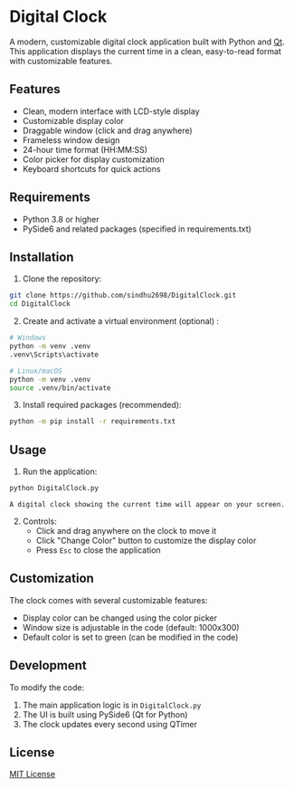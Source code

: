 # Digital Clock

A modern, customizable digital clock application built with Python and [Qt](https://doc.qt.io/qtforpython-6/index.html). This application displays the current time in a clean, easy-to-read format with customizable features.

## Features

- Clean, modern interface with LCD-style display
- Customizable display color
- Draggable window (click and drag anywhere)
- Frameless window design
- 24-hour time format (HH:MM:SS)
- Color picker for display customization
- Keyboard shortcuts for quick actions

## Requirements

- Python 3.8 or higher
- PySide6 and related packages (specified in requirements.txt)

## Installation

1. Clone the repository:
```bash
git clone https://github.com/sindhu2698/DigitalClock.git
cd DigitalClock
```

2. Create and activate a virtual environment (optional) :
```bash
# Windows
python -m venv .venv
.venv\Scripts\activate

# Linux/macOS
python -m venv .venv
source .venv/bin/activate
```

3. Install required packages (recommended):
```bash
python -m pip install -r requirements.txt
```

## Usage

1. Run the application:
```bash
python DigitalClock.py
```
    A digital clock showing the current time will appear on your screen.

2. Controls:
   - Click and drag anywhere on the clock to move it
   - Click "Change Color" button to customize the display color
   - Press `Esc` to close the application

## Customization

The clock comes with several customizable features:
- Display color can be changed using the color picker
- Window size is adjustable in the code (default: 1000x300)
- Default color is set to green (can be modified in the code)

## Development

To modify the code:
1. The main application logic is in `DigitalClock.py`
2. The UI is built using PySide6 (Qt for Python)
3. The clock updates every second using QTimer

## License

[MIT License](https://choosealicense.com/licenses/mit/)
